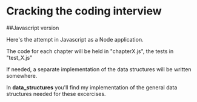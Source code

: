 # Cracking the coding interview

##Javascript version

Here's the attempt in Javascript as a Node application.

The code for each chapter will be held in "chapterX.js", the tests in "test_X.js"

If needed, a separate implementation of the data structures will be written somewhere.

In **data_structures** you'll find my implementation of the general data structures needed for these excercises.